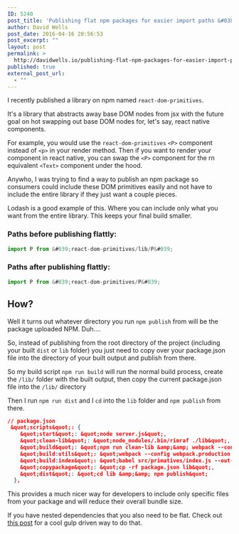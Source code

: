 ```yaml
---
ID: 5240
post_title: 'Publishing flat npm packages for easier import paths &#038; smaller consumer bundle sizes'
author: David Wells
post_date: 2016-04-16 20:56:53
post_excerpt: ""
layout: post
permalink: >
  http://davidwells.io/publishing-flat-npm-packages-for-easier-import-paths-smaller-consumer-bundle-sizes/
published: true
external_post_url:
  - ""
---
```

I recently published a library on npm named `react-dom-primitives`.

It's a library that abstracts away base DOM nodes from jsx with the future goal on hot swapping out base DOM nodes for, let's say, react native components.

For example, you would use the `react-dom-primitives` `<P>` component instead of `<p>` in your render method. Then if you want to render your component in react native, you can swap the `<P>` component for the rn equivalent `<Text>` component under the hood.

Anywho, I was trying to find a way to publish an npm package so consumers could include these DOM primitives easily and not have to include the entire library if they just want a couple pieces.

Lodash is a good example of this. Where you can include only what you want from the entire library. This keeps your final build smaller.

### Paths before publishing flattly:
```js
import P from &#039;react-dom-primitives/lib/P&#039;
```

### Paths after publishing flattly:
```js
import P from &#039;react-dom-primitives/P&#039;
```

## How?

Well it turns out whatever directory you run `npm publish` from will be the package uploaded NPM. Duh....

So, instead of publishing from the root directory of the project (including your built `dist` or `lib` folder) you just need to copy over your package.json file into the directory of your built output and publish from there.

So my build script `npm run build` will run the normal build process, create the `/lib/` folder with the built output, then copy the current package.json file into the `/lib/` directory

Then I run `npm run dist` and I `cd` into the `lib` folder and `npm publish` from there.

```json
// package.json
 &quot;scripts&quot;: {
    &quot;start&quot;: &quot;node server.js&quot;,
    &quot;clean-lib&quot;: &quot;node_modules/.bin/rimraf ./lib&quot;,
    &quot;build&quot;: &quot;npm run clean-lib &amp;&amp; webpack --config webpack.production.config.js --colors --progress --inline &amp;&amp; npm run build:utils &amp;&amp; npm run build:index &amp;&amp; npm run copypackage&quot;,
    &quot;build:utils&quot;: &quot;webpack --config webpack.production.utils.config.js --colors --progress --inline&quot;,
    &quot;build:index&quot;: &quot;babel src/primatives/index.js --out-file lib/index.js&quot;,
    &quot;copypackage&quot;: &quot;cp -rf package.json lib&quot;,
    &quot;dist&quot;: &quot;cd lib &amp;&amp; npm publish&quot;
  },
```

This provides a much nicer way for developers to include only specific files from your package and will reduce their overall bundle size.

If you have nested dependencies that you also need to be flat. Check out [this post](https://medium.com/@jbscript/publishing-flat-modules-to-npm-4367f5e0c10d) for a cool gulp driven way to do that.